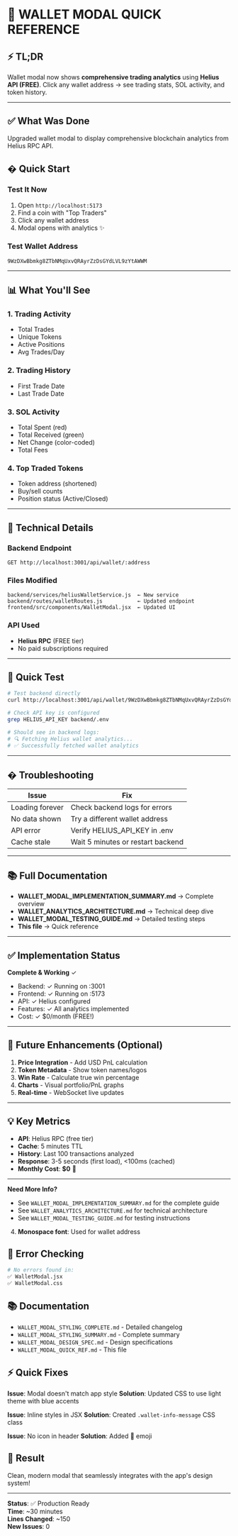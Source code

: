 # 🎯 WALLET MODAL QUICK REFERENCE

## ⚡ TL;DR
Wallet modal now shows **comprehensive trading analytics** using **Helius API (FREE)**. Click any wallet address → see trading stats, SOL activity, and token history.

---

## ✅ What Was Done

Upgraded wallet modal to display comprehensive blockchain analytics from Helius RPC API.

## � Quick Start

### Test It Now
1. Open `http://localhost:5173`
2. Find a coin with "Top Traders"
3. Click any wallet address
4. Modal opens with analytics ✨

### Test Wallet Address
```
9WzDXwBbmkg8ZTbNMqUxvQRAyrZzDsGYdLVL9zYtAWWM
```

---

## 📊 What You'll See

### 1. Trading Activity
- Total Trades
- Unique Tokens
- Active Positions
- Avg Trades/Day

### 2. Trading History
- First Trade Date
- Last Trade Date

### 3. SOL Activity
- Total Spent (red)
- Total Received (green)
- Net Change (color-coded)
- Total Fees

### 4. Top Traded Tokens
- Token address (shortened)
- Buy/sell counts
- Position status (Active/Closed)

---

## 🔧 Technical Details

### Backend Endpoint
```
GET http://localhost:3001/api/wallet/:address
```

### Files Modified
```
backend/services/heliusWalletService.js  ← New service
backend/routes/walletRoutes.js           ← Updated endpoint
frontend/src/components/WalletModal.jsx  ← Updated UI
```

### API Used
- **Helius RPC** (FREE tier)
- No paid subscriptions required

---

## 🧪 Quick Test

```bash
# Test backend directly
curl http://localhost:3001/api/wallet/9WzDXwBbmkg8ZTbNMqUxvQRAyrZzDsGYdLVL9zYtAWWM

# Check API key is configured
grep HELIUS_API_KEY backend/.env

# Should see in backend logs:
# 🔍 Fetching Helius wallet analytics...
# ✅ Successfully fetched wallet analytics
```

---

## � Troubleshooting

| Issue | Fix |
|-------|-----|
| Loading forever | Check backend logs for errors |
| No data shown | Try a different wallet address |
| API error | Verify HELIUS_API_KEY in .env |
| Cache stale | Wait 5 minutes or restart backend |

---

## 📚 Full Documentation

- **WALLET_MODAL_IMPLEMENTATION_SUMMARY.md** → Complete overview
- **WALLET_ANALYTICS_ARCHITECTURE.md** → Technical deep dive
- **WALLET_MODAL_TESTING_GUIDE.md** → Detailed testing steps
- **This file** → Quick reference

---

## ✅ Implementation Status

**Complete & Working** ✓
- Backend: ✓ Running on :3001
- Frontend: ✓ Running on :5173
- API: ✓ Helius configured
- Features: ✓ All analytics implemented
- Cost: ✓ $0/month (FREE!)

---

## 🎯 Future Enhancements (Optional)

1. **Price Integration** - Add USD PnL calculation
2. **Token Metadata** - Show token names/logos
3. **Win Rate** - Calculate true win percentage
4. **Charts** - Visual portfolio/PnL graphs
5. **Real-time** - WebSocket live updates

---

## 💡 Key Metrics

- **API**: Helius RPC (free tier)
- **Cache**: 5 minutes TTL
- **History**: Last 100 transactions analyzed
- **Response**: 3-5 seconds (first load), <100ms (cached)
- **Monthly Cost**: **$0** 🎉

---

**Need More Info?**
- See `WALLET_MODAL_IMPLEMENTATION_SUMMARY.md` for the complete guide
- See `WALLET_ANALYTICS_ARCHITECTURE.md` for technical architecture
- See `WALLET_MODAL_TESTING_GUIDE.md` for testing instructions
4. **Monospace font**: Used for wallet address

## 🐛 Error Checking

```bash
# No errors found in:
✅ WalletModal.jsx
✅ WalletModal.css
```

## 📚 Documentation

- `WALLET_MODAL_STYLING_COMPLETE.md` - Detailed changelog
- `WALLET_MODAL_STYLING_SUMMARY.md` - Complete summary
- `WALLET_MODAL_DESIGN_SPEC.md` - Design specifications
- `WALLET_MODAL_QUICK_REF.md` - This file

## ⚡ Quick Fixes

**Issue**: Modal doesn't match app style
**Solution**: Updated CSS to use light theme with blue accents

**Issue**: Inline styles in JSX
**Solution**: Created `.wallet-info-message` CSS class

**Issue**: No icon in header
**Solution**: Added 👛 emoji

## 🎉 Result

Clean, modern modal that seamlessly integrates with the app's design system!

---

**Status**: ✅ Production Ready  
**Time**: ~30 minutes  
**Lines Changed**: ~150  
**New Issues**: 0

